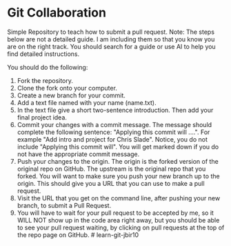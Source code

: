 # Git Collaboration

Simple Repository to teach how to submit a pull request. Note: The steps below are not a detailed guide. I am including them so that you know you are on the right track. You should search for a guide or use AI to help you find detailed instructions.

You should do the following:

1. Fork the repository.
1. Clone the fork onto your computer.
1. Create a new branch for your commit.
1. Add a text file named with your name (name.txt).
1. In the text file give a short two-sentence introduction. Then add your final project idea.
1. Commit your changes with a commit message. The message should complete the following sentence: "Applying this commit will ....". For example "Add intro and project for Chris Slade". Notice, you do not include "Applying this commit will". You will get marked down if you do not have the appropriate commit message.
1. Push your changes to the origin. The origin is the forked version of the original repo on GitHub. The upstream is the original repo that you forked. You will want to make sure you push your new branch up to the origin. This should give you a URL that you can use to make a pull request.
1. Visit the URL that you get on the command line, after pushing your new branch, to submit a Pull Request.
1. You will have to wait for your pull request to be accepted by me, so it WILL NOT show up in the code area right away, but you should be able to see your pull request waiting, by clicking on pull requests at the top of the repo page on GitHub.
#   l e a r n - g i t - j b i r 1 0  
 
